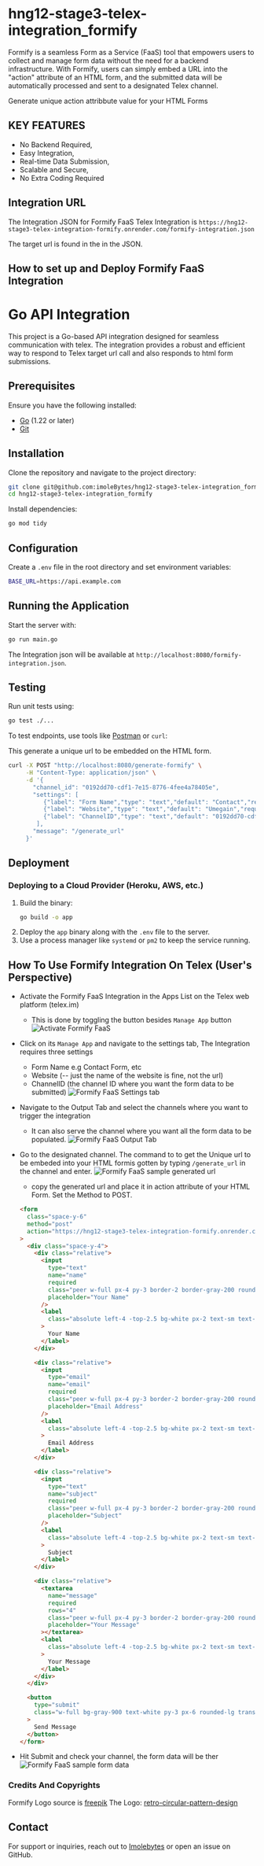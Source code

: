 # hng12-stage3-telex-integration_formify

Formify is a seamless Form as a Service (FaaS) tool that empowers users to collect and manage form data without the need for a backend infrastructure. With Formify, users can simply embed a URL into the "action" attribute of an HTML form, and the submitted data will be automatically processed and sent to a designated Telex channel.

Generate unique action attribbute value for your HTML Forms

## KEY FEATURES

- No Backend Required,
- Easy Integration,
- Real-time Data Submission,
- Scalable and Secure,
- No Extra Coding Required

## Integration URL

The Integration JSON for Formify FaaS Telex Integration is
`https://hng12-stage3-telex-integration-formify.onrender.com/formify-integration.json`

The target url is found in the in the JSON.

## How to set up and Deploy Formify FaaS Integration

# Go API Integration

This project is a Go-based API integration designed for seamless communication with telex. The integration provides a robust and efficient way to respond to Telex target url call and also responds to html form submissions.

## Prerequisites

Ensure you have the following installed:

- [Go](https://go.dev/dl/) (1.22 or later)
- [Git](https://git-scm.com/)

## Installation

Clone the repository and navigate to the project directory:

```sh
git clone git@github.com:imoleBytes/hng12-stage3-telex-integration_formify.git
cd hng12-stage3-telex-integration_formify
```

Install dependencies:

```sh
go mod tidy
```

## Configuration

Create a `.env` file in the root directory and set environment variables:

```sh
BASE_URL=https://api.example.com
```

## Running the Application

Start the server with:

```sh
go run main.go
```

The Integration json will be available at `http://localhost:8080/formify-integration.json`.

## Testing

Run unit tests using:

```sh
go test ./...
```

To test endpoints, use tools like [Postman](https://www.postman.com/) or `curl`:

This generate a unique url to be embedded on the HTML form.

```sh
curl -X POST "http://localhost:8080/generate-formify" \
     -H "Content-Type: application/json" \
     -d '{
       "channel_id": "0192dd70-cdf1-7e15-8776-4fee4a78405e",
       "settings": [
          {"label": "Form Name","type": "text","default": "Contact","required": true},
          {"label": "Website","type": "text","default": "Umegain","required": true},
          {"label": "ChannelID","type": "text","default": "0192dd70-cdf1-7e15-8776-4fee4a78405e","required": true}
        ],
       "message": "/generate_url"
     }'
```

## Deployment

### **Deploying to a Cloud Provider (Heroku, AWS, etc.)**

1. Build the binary:
   ```sh
   go build -o app
   ```
2. Deploy the `app` binary along with the `.env` file to the server.
3. Use a process manager like `systemd` or `pm2` to keep the service running.

## How To Use Formify Integration On Telex (User's Perspective)

- Activate the Formify FaaS Integration in the Apps List on the Telex web platform (telex.im)
  - This is done by toggling the button besides `Manage App` button
    ![Activate Formify FaaS](images/formify-in-apps-list.png)
- Click on its `Manage App` and navigate to the settings tab, The Integration requires three settings
  - Form Name e.g Contact Form, etc
  - Website (-- just the name of the website is fine, not the url)
  - ChannelID (the channel ID where you want the form data to be submitted)
    ![Formify FaaS Settings tab](images/formify-settings.png)
- Navigate to the Output Tab and select the channels where you want to trigger the integration
  - It can also serve the channel where you want all the form data to be populated.
    ![Formify FaaS Output Tab](images/formify-output.png)
- Go to the designated channel. The command to to get the Unique url to be embeded into your HTML formis gotten by typing `/generate_url` in the channel and enter.
  ![Formify FaaS sample generated url](images/url-generated.png)

  - copy the generated url and place it in action attribute of your HTML Form. Set the Method to POST.

  ```html
  <form
    class="space-y-6"
    method="post"
    action="https://hng12-stage3-telex-integration-formify.onrender.com/formify/umegain/01951838-4390-7f8b-b3a9-597c357ce467"
  >
    <div class="space-y-4">
      <div class="relative">
        <input
          type="text"
          name="name"
          required
          class="peer w-full px-4 py-3 border-2 border-gray-200 rounded-lg outline-none transition-all duration-300 focus:border-gray-400 placeholder-transparent"
          placeholder="Your Name"
        />
        <label
          class="absolute left-4 -top-2.5 bg-white px-2 text-sm text-gray-600 transition-all duration-300 peer-placeholder-shown:text-base peer-placeholder-shown:text-gray-400 peer-placeholder-shown:top-3 peer-focus:-top-2.5 peer-focus:text-sm peer-focus:text-gray-600"
        >
          Your Name
        </label>
      </div>

      <div class="relative">
        <input
          type="email"
          name="email"
          required
          class="peer w-full px-4 py-3 border-2 border-gray-200 rounded-lg outline-none transition-all duration-300 focus:border-gray-400 placeholder-transparent"
          placeholder="Email Address"
        />
        <label
          class="absolute left-4 -top-2.5 bg-white px-2 text-sm text-gray-600 transition-all duration-300 peer-placeholder-shown:text-base peer-placeholder-shown:text-gray-400 peer-placeholder-shown:top-3 peer-focus:-top-2.5 peer-focus:text-sm peer-focus:text-gray-600"
        >
          Email Address
        </label>
      </div>

      <div class="relative">
        <input
          type="text"
          name="subject"
          required
          class="peer w-full px-4 py-3 border-2 border-gray-200 rounded-lg outline-none transition-all duration-300 focus:border-gray-400 placeholder-transparent"
          placeholder="Subject"
        />
        <label
          class="absolute left-4 -top-2.5 bg-white px-2 text-sm text-gray-600 transition-all duration-300 peer-placeholder-shown:text-base peer-placeholder-shown:text-gray-400 peer-placeholder-shown:top-3 peer-focus:-top-2.5 peer-focus:text-sm peer-focus:text-gray-600"
        >
          Subject
        </label>
      </div>

      <div class="relative">
        <textarea
          name="message"
          required
          rows="4"
          class="peer w-full px-4 py-3 border-2 border-gray-200 rounded-lg outline-none transition-all duration-300 focus:border-gray-400 placeholder-transparent resize-none"
          placeholder="Your Message"
        ></textarea>
        <label
          class="absolute left-4 -top-2.5 bg-white px-2 text-sm text-gray-600 transition-all duration-300 peer-placeholder-shown:text-base peer-placeholder-shown:text-gray-400 peer-placeholder-shown:top-3 peer-focus:-top-2.5 peer-focus:text-sm peer-focus:text-gray-600"
        >
          Your Message
        </label>
      </div>
    </div>

    <button
      type="submit"
      class="w-full bg-gray-900 text-white py-3 px-6 rounded-lg transition-all duration-300 hover:bg-gray-800 focus:outline-none focus:ring-2 focus:ring-gray-400 focus:ring-offset-2"
    >
      Send Message
    </button>
  </form>
  ```

- Hit Submit and check your channel, the form data will be ther
  ![Formify FaaS sample form data](images/formify-channels-action.png)

### Credits And Copyrights

Formify Logo source is [freepik](https://www.freepik.com/)
The Logo: [retro-circular-pattern-design](https://img.freepik.com/free-vector/retro-circular-pattern-design_1308-175051.jpg?t=st=1739808712~exp=1739812312~hmac=f03b43859fc31fbdd675f1907599bd626959e488186958f208d879c6fd1ef10a&w=740)

## Contact

For support or inquiries, reach out to [Imolebytes](https://github.com/imolebytes) or open an issue on GitHub.
